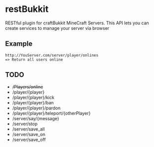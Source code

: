 # restBukkit

RESTful plugin for craftBukkit MineCraft Servers.
This API lets you can create services to manage your server via browser

## Example
    http://YouServer.com/server/player/onlines
    => Return all users online

## TODO
* <strike>/Players/online</strike>
* /player/{player}
* /player/{player}/kick
* /player/{player}/ban
* /player/{player}/pardon
* /player/{player}/teleport/{otherPlayer}
* /server/say/{message}
* /server/stop
* /server/save_all
* /server/save_on
* /server/save_off    
